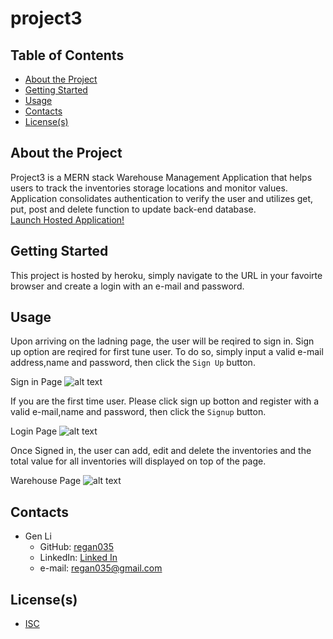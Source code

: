 
# project3


## Table of Contents

- [About the Project](#About-the-project)
- [Getting Started](#Getting-started)
- [Usage](#Usage)
- [Contacts](#Contacts)
- [License(s)](<#License(s)>)


## About the Project

Project3 is a MERN stack Warehouse Management Application that helps users to track the inventories storage locations and monitor values. Application consolidates authentication to verify the user and utilizes get, put, post and delete function to update back-end database.  
[Launch Hosted Application!](https://gen-warehouse-app.herokuapp.com/ "Launch Project 3")

## Getting Started

This project is hosted by heroku, simply navigate to the URL in your favoirte browser and create a login with an e-mail and password.

## Usage

Upon arriving on the ladning page, the user will be reqired to sign in. Sign up option are reqired for first tune user. To do so, simply input a valid e-mail address,name and password, then click the `Sign Up` button.

Sign in Page ![alt text](https://github.com/regan035/warehouse_v1/tree/master/client/src/pages/asset/signinpage.png?raw=true)

If you are the first time user. Please click sign up botton and register with a valid e-mail,name and password, then click the `Signup` button.

Login Page ![alt text](https://github.com/regan035/warehouse_v1/tree/master/client/src/pages/asset/signuppage?raw=true)

Once Signed in, the user can add, edit and delete the inventories and the total value for all inventories will displayed on top of the page.

Warehouse Page ![alt text](https://github.com/regan035/warehouse_v1/tree/master/client/src/pages/asset/warehousepage.png?raw=true)


## Contacts

- Gen Li
  - GitHub: [regan035](https://github.com/regan035 "regan035's GitHub")
  - LinkedIn: [Linked In](https://www.linkedin.com/in/genli/ "https://www.linkedin.com/in/genli/")
  - e-mail: regan035@gmail.com

## License(s)

- [ISC](https://opensource.org/licenses/ISC)

